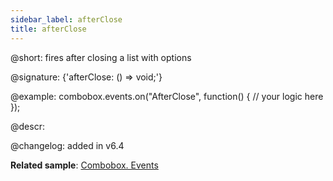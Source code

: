 ```yaml
---
sidebar_label: afterClose
title: afterClose
---          
```


@short: fires after closing a list with options

@signature: {'afterClose: () => void;'}

@example:
combobox.events.on("AfterClose", function() {
    // your logic here
});



@descr:

@changelog: added in v6.4

**Related sample**: [Combobox. Events](https://snippet.dhtmlx.com/n70eqx5l)
